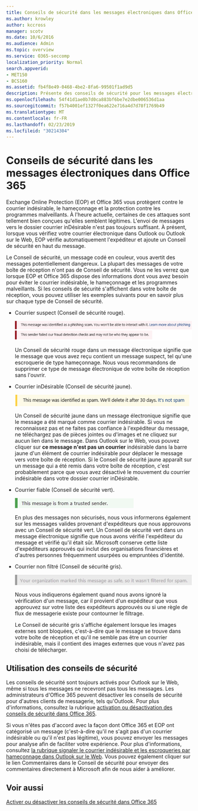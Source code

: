 ```yaml
---
title: Conseils de sécurité dans les messages électroniques dans Office 365
ms.author: krowley
author: kccross
manager: scotv
ms.date: 10/6/2016
ms.audience: Admin
ms.topic: overview
ms.service: O365-seccomp
localization_priority: Normal
search.appverid:
- MET150
- BCS160
ms.assetid: fb4f8e49-0468-4be2-8fa6-99501f1ad9d5
description: Présente des conseils de sécurité pour les messages électroniques filtrés par le filtre de courrier indésirable EOP et Office 365.
ms.openlocfilehash: 54f41d1ae0b7d0ca883bf6be7e2dbe006536d1aa
ms.sourcegitcommit: f57b4001ef1327f0ea622e716a4d7d78f1769b49
ms.translationtype: MT
ms.contentlocale: fr-FR
ms.lasthandoff: 02/23/2019
ms.locfileid: "30214304"
---
```

# <a name="safety-tips-in-email-messages-in-office-365"></a>Conseils de sécurité dans les messages électroniques dans Office 365

Exchange Online Protection (EOP) et Office 365 vous protègent contre le courrier indésirable, le hameçonnage et la protection contre les programmes malveillants. À l'heure actuelle, certaines de ces attaques sont tellement bien conçues qu'elles semblent légitimes. L'envoi de messages vers le dossier courrier inDésirable n'est pas toujours suffisant. À présent, lorsque vous vérifiez votre courrier électronique dans Outlook ou Outlook sur le Web, EOP vérifie automatiquement l'expéditeur et ajoute un Conseil de sécurité en haut du message. 
  
Le Conseil de sécurité, un message codé en couleur, vous avertit des messages potentiellement dangereux. La plupart des messages de votre boîte de réception n'ont pas de Conseil de sécurité. Vous ne les verrez que lorsque EOP et Office 365 dispose des informations dont vous avez besoin pour éviter le courrier indésirable, le hameçonnage et les programmes malveillants. Si les conseils de sécurité s'affichent dans votre boîte de réception, vous pouvez utiliser les exemples suivants pour en savoir plus sur chaque type de Conseil de sécurité.
  
- Courrier suspect (Conseil de sécurité rouge).
    
    ![Capture d'écran illustrant un Conseil de sécurité rouge.](media/5078a0be-e556-44a1-b169-09d780d26898.png)
  
    Un Conseil de sécurité rouge dans un message électronique signifie que le message que vous avez reçu contient un message suspect, tel qu'une escroquerie de type hameçonnage. Nous vous recommandons de supprimer ce type de message électronique de votre boîte de réception sans l'ouvrir.
    
- Courrier inDésirable (Conseil de sécurité jaune).
    
    ![Capture d'écran illustrant un Conseil de sécurité jaune.](media/793c9265-ea44-48fd-a98f-804fadd4163b.png)
  
    Un Conseil de sécurité jaune dans un message électronique signifie que le message a été marqué comme courrier indésirable. Si vous ne reconnaissez pas et ne faites pas confiance à l'expéditeur du message, ne téléchargez pas de pièces jointes ou d'images et ne cliquez sur aucun lien dans le message. Dans Outlook sur le Web, vous pouvez cliquer sur **ce message n'est pas un courrier** indésirable dans la barre jaune d'un élément de courrier indésirable pour déplacer le message vers votre boîte de réception. Si le Conseil de sécurité jaune apparaît sur un message qui a été remis dans votre boîte de réception, c'est probablement parce que vous avez désactivé le mouvement du courrier indésirable dans votre dossier courrier inDésirable. 
    
- Courrier fiable (Conseil de sécurité vert).
    
    ![Capture d'écran illustrant un Conseil de sécurité vert.](media/acbc11d0-f626-4848-9fbf-66eeeda3f803.png)
  
    En plus des messages non sécurisés, nous vous informerons également sur les messages valides provenant d'expéditeurs que nous approuvons avec un Conseil de sécurité vert. Un Conseil de sécurité vert dans un message électronique signifie que nous avons vérifié l'expéditeur du message et vérifié qu'il était sûr. Microsoft conserve cette liste d'expéditeurs approuvés qui inclut des organisations financières et d'autres personnes fréquemment usurpées ou empruntées d'identité.
    
- Courrier non filtré (Conseil de sécurité gris).
    
    ![Capture d'écran illustrant un Conseil de sécurité gris.](media/c4d0cf8f-08e9-4c84-beee-1d9e0b022e0a.png)
  
    Nous vous indiquerons également quand nous avons ignoré la vérification d'un message, car il provient d'un expéditeur que vous approuvez sur votre liste des expéditeurs approuvés ou si une règle de flux de messagerie existe pour contourner le filtrage. 
    
    Le Conseil de sécurité gris s'affiche également lorsque les images externes sont bloquées, c'est-à-dire que le message se trouve dans votre boîte de réception et qu'il ne semble pas être un courrier indésirable, mais il contient des images externes que vous n'avez pas choisi de télécharger.
    
## <a name="working-with-safety-tips"></a>Utilisation des conseils de sécurité

Les conseils de sécurité sont toujours activés pour Outlook sur le Web, même si tous les messages ne recevront pas tous les messages. Les administrateurs d'Office 365 peuvent désactiver les conseils de sécurité pour d'autres clients de messagerie, tels qu'Outlook. Pour plus d'informations, consultez la rubrique [activation ou désactivation des conseils de sécurité dans Office 365](enable-or-disable-safety-tips.md).
  
Si vous n'êtes pas d'accord avec la façon dont Office 365 et EOP ont catégorisé un message (c'est-à-dire qu'il ne s'agit pas d'un courrier indésirable ou qu'il n'est pas légitime), vous pouvez envoyer les messages pour analyse afin de faciliter votre expérience. Pour plus d'informations, consultez [la rubrique signaler le courrier indésirable et les escroqueries par hameçonnage dans Outlook sur le Web](https://technet.microsoft.com/library/dn594557.aspx). Vous pouvez également cliquer sur le lien Commentaires dans le Conseil de sécurité pour envoyer des commentaires directement à Microsoft afin de nous aider à améliorer.
  
## <a name="see-also"></a>Voir aussi

[Activer ou désactiver les conseils de sécurité dans Office 365](enable-or-disable-safety-tips.md)

